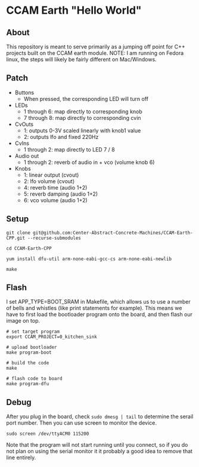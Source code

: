 # CCAM Earth "Hello World"

## About
This repository is meant to serve primarily as a jumping off point for C++ projects built on the CCAM earth module. NOTE: I am running on Fedora linux, the steps will likely be fairly different on Mac/Windows.

## Patch
* Buttons
    * When pressed, the corresponding LED will turn off
* LEDs
    * 1 through 6: map directly to corresponding knob
    * 7 through 8: map directly to corresponding cvin
* CvOuts
    * 1: outputs 0-3V scaled linearly with knob1 value
    * 2: outputs lfo and fixed 220Hz
* CvIns
    * 1 through 2: map directly to LED 7 / 8
* Audio out
    * 1 through 2: reverb of audio in + vco (volume knob 6)
* Knobs
    * 1: linear output (cvout)
    * 2: lfo volume (cvout)
    * 4: reverb time (audio 1+2)
    * 5: reverb damping (audio 1+2)
    * 6: vco volume (audio 1+2)

## Setup
```
git clone git@github.com:Center-Abstract-Concrete-Machines/CCAM-Earth-CPP.git --recurse-submodules

cd CCAM-Earth-CPP

yum install dfu-util arm-none-eabi-gcc-cs arm-none-eabi-newlib

make
```

## Flash
I set APP_TYPE=BOOT_SRAM in Makefile, which allows us to use a number of bells and whistles (like print statements for example). This means we have to first load the bootloader program onto the board, and then flash our image on top.
```
# set target program
export CCAM_PROJECT=0_kitchen_sink

# upload bootloader
make program-boot

# build the code
make

# flash code to board
make program-dfu
```

## Debug
After you plug in the board, check `sudo dmesg | tail` to determine the serail port number. Then you can use screen to monitor the device.
```
sudo screen /dev/ttyACM0 115200
```
Note that the program will not start running until you connect, so if you do not plan on using the serial monitor it
it probably a good idea to remove that line entirely.

